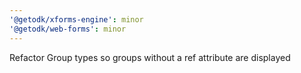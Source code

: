 ```yaml
---
'@getodk/xforms-engine': minor
'@getodk/web-forms': minor
---
```


Refactor Group types so groups without a ref attribute are displayed
